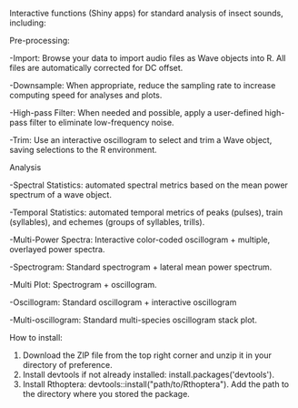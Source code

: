 Interactive functions (Shiny apps) for standard analysis of insect sounds, including:

Pre-processing:

-Import: Browse your data to import audio files as Wave objects into R. All files are automatically corrected for DC offset.

-Downsample: When appropriate, reduce the sampling rate to increase computing speed for analyses and plots.

-High-pass Filter: When needed and possible, apply a user-defined high-pass filter to eliminate low-frequency noise.

-Trim: Use an interactive oscillogram to select and trim a Wave object, saving selections to the R environment.

Analysis

-Spectral Statistics: automated spectral metrics based on the mean power spectrum of a wave object.

-Temporal Statistics: automated temporal metrics of peaks (pulses), train (syllables), and echemes (groups of syllables, trills).

-Multi-Power Spectra: Interactive color-coded oscillogram + multiple, overlayed power spectra.

-Spectrogram: Standard spectrogram + lateral mean power spectrum.

-Multi Plot: Spectrogram + oscillogram.

-Oscillogram: Standard oscillogram + interactive oscillogram

-Multi-oscillogram: Standard multi-species oscillogram stack plot.


How to install:
1) Download the ZIP file from the top right corner and unzip it in your directory of preference. 
2) Install devtools if not already installed: install.packages('devtools').
3) Install Rthoptera: devtools::install("path/to/Rthoptera"). Add the path to the directory where you stored the package. 
